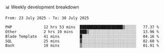 📊 Weekly development breakdown
<!--START_SECTION:waka-->

```txt
From: 23 July 2025 - To: 30 July 2025

PHP              12 hrs 53 mins  ███████████████████▒░░░░░   77.37 %
Other            2 hrs 19 mins   ███▒░░░░░░░░░░░░░░░░░░░░░   13.96 %
Blade Template   41 mins         █░░░░░░░░░░░░░░░░░░░░░░░░   04.16 %
SQL              25 mins         ▓░░░░░░░░░░░░░░░░░░░░░░░░   02.60 %
Bash             19 mins         ▒░░░░░░░░░░░░░░░░░░░░░░░░   01.91 %
```

<!--END_SECTION:waka-->

